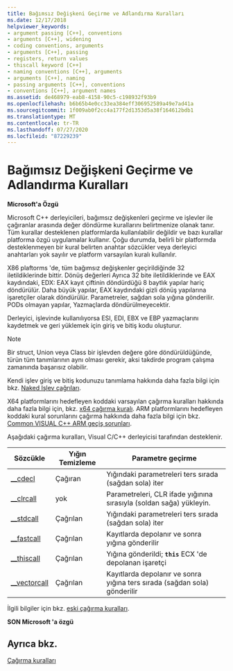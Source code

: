 ```yaml
---
title: Bağımsız Değişkeni Geçirme ve Adlandırma Kuralları
ms.date: 12/17/2018
helpviewer_keywords:
- argument passing [C++], conventions
- arguments [C++], widening
- coding conventions, arguments
- arguments [C++], passing
- registers, return values
- thiscall keyword [C++]
- naming conventions [C++], arguments
- arguments [C++], naming
- passing arguments [C++], conventions
- conventions [C++], argument names
ms.assetid: de468979-eab8-4158-90c5-c198932f93b9
ms.openlocfilehash: b6b65b4e0cc33ea384eff306952589a49e7ad41a
ms.sourcegitcommit: 1f009ab0f2cc4a177f2d1353d5a38f164612bdb1
ms.translationtype: MT
ms.contentlocale: tr-TR
ms.lasthandoff: 07/27/2020
ms.locfileid: "87229239"
---
```

# <a name="argument-passing-and-naming-conventions"></a>Bağımsız Değişkeni Geçirme ve Adlandırma Kuralları

**Microsoft'a Özgü**

Microsoft C++ derleyicileri, bağımsız değişkenleri geçirme ve işlevler ile çağıranlar arasında değer döndürme kurallarını belirtmenize olanak tanır. Tüm kurallar desteklenen platformlarda kullanılabilir değildir ve bazı kurallar platforma özgü uygulamalar kullanır. Çoğu durumda, belirli bir platformda desteklenmeyen bir kural belirten anahtar sözcükler veya derleyici anahtarları yok sayılır ve platform varsayılan kuralı kullanılır.

X86 plaftorms 'de, tüm bağımsız değişkenler geçirildiğinde 32 iletildiklerinde bittir. Dönüş değerleri Ayrıca 32 bite iletildiklerinde ve EAX kaydındaki, EDX: EAX kayıt çiftinin döndürdüğü 8 baytlık yapılar hariç döndürülür. Daha büyük yapılar, EAX kaydındaki gizli dönüş yapılarına işaretçiler olarak döndürülür. Parametreler, sağdan sola yığına gönderilir. PODs olmayan yapılar, Yazmaçlarda döndürülmeyecektir.

Derleyici, işlevinde kullanılıyorsa ESI, EDI, EBX ve EBP yazmaçlarını kaydetmek ve geri yüklemek için giriş ve bitiş kodu oluşturur.

> [!NOTE]
> Bir struct, Union veya Class bir işlevden değere göre döndürüldüğünde, türün tüm tanımlarının aynı olması gerekir, aksi takdirde program çalışma zamanında başarısız olabilir.

Kendi işlev giriş ve bitiş kodunuzu tanımlama hakkında daha fazla bilgi için bkz. [Naked Işlev çağrıları](../cpp/naked-function-calls.md).

X64 platformlarını hedefleyen koddaki varsayılan çağırma kuralları hakkında daha fazla bilgi için, bkz. [x64 çağırma kuralı](../build/x64-calling-convention.md). ARM platformlarını hedefleyen koddaki kural sorunlarını çağırma hakkında daha fazla bilgi için bkz. [Common VISUAL C++ ARM geçiş sorunları](../build/common-visual-cpp-arm-migration-issues.md).

Aşağıdaki çağırma kuralları, Visual C/C++ derleyicisi tarafından desteklenir.

|Sözcükle|Yığın Temizleme|Parametre geçirme|
|-------------|-------------------|-----------------------|
|[__cdecl](../cpp/cdecl.md)|Çağıran|Yığındaki parametreleri ters sırada (sağdan sola) iter|
|[__clrcall](../cpp/clrcall.md)|yok|Parametreleri, CLR ifade yığınına sırasıyla (soldan sağa) yükleyin.|
|[__stdcall](../cpp/stdcall.md)|Çağrılan|Yığındaki parametreleri ters sırada (sağdan sola) iter|
|[__fastcall](../cpp/fastcall.md)|Çağrılan|Kayıtlarda depolanır ve sonra yığına gönderilir|
|[__thiscall](../cpp/thiscall.md)|Çağrılan|Yığına gönderildi; **`this`** ECX 'de depolanan işaretçi|
|[__vectorcall](../cpp/vectorcall.md)|Çağrılan|Kayıtlarda depolanır ve sonra yığına ters sırada (sağdan sola) gönderilir|

İlgili bilgiler için bkz. [eski çağırma kuralları](../cpp/obsolete-calling-conventions.md).

**SON Microsoft 'a özgü**

## <a name="see-also"></a>Ayrıca bkz.

[Çağırma kuralları](../cpp/calling-conventions.md)
